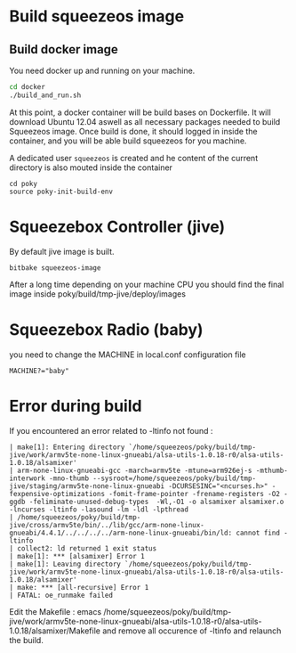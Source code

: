# Build squeezeos image

## Build docker image

You need docker up and running on your machine. 

```sh
cd docker
./build_and_run.sh
```

At this point, a docker container will be build bases on Dockerfile. It will download Ubuntu 12.04 aswell as all necessary packages needed to build Squeezeos image.
Once build is done, it should logged in inside the container, and you will be able build squeezeos for you machine.

A dedicated user `squeezeos` is created and he content of the current directory is also mouted inside the container

```
cd poky
source poky-init-build-env

```


# Squeezebox Controller (jive)

By default jive image is built.
```
bitbake squeezeos-image
```

After a long time depending on your machine CPU you should find the final image inside poky/build/tmp-jive/deploy/images

# Squeezebox Radio (baby)
you need to change the MACHINE in local.conf configuration file

```
MACHINE?="baby"
```


# Error during build

If you encountered an error related to -ltinfo not found :

```
| make[1]: Entering directory `/home/squeezeos/poky/build/tmp-jive/work/armv5te-none-linux-gnueabi/alsa-utils-1.0.18-r0/alsa-utils-1.0.18/alsamixer'
| arm-none-linux-gnueabi-gcc -march=armv5te -mtune=arm926ej-s -mthumb-interwork -mno-thumb --sysroot=/home/squeezeos/poky/build/tmp-jive/staging/armv5te-none-linux-gnueabi -DCURSESINC="<ncurses.h>" -fexpensive-optimizations -fomit-frame-pointer -frename-registers -O2 -ggdb -feliminate-unused-debug-types  -Wl,-O1 -o alsamixer alsamixer.o -lncurses -ltinfo -lasound -lm -ldl -lpthread
| /home/squeezeos/poky/build/tmp-jive/cross/armv5te/bin/../lib/gcc/arm-none-linux-gnueabi/4.4.1/../../../../arm-none-linux-gnueabi/bin/ld: cannot find -ltinfo
| collect2: ld returned 1 exit status
| make[1]: *** [alsamixer] Error 1
| make[1]: Leaving directory `/home/squeezeos/poky/build/tmp-jive/work/armv5te-none-linux-gnueabi/alsa-utils-1.0.18-r0/alsa-utils-1.0.18/alsamixer'
| make: *** [all-recursive] Error 1
| FATAL: oe_runmake failed
```

Edit the Makefile :
emacs /home/squeezeos/poky/build/tmp-jive/work/armv5te-none-linux-gnueabi/alsa-utils-1.0.18-r0/alsa-utils-1.0.18/alsamixer/Makefile
and remove all occurence of -ltinfo and relaunch the build.